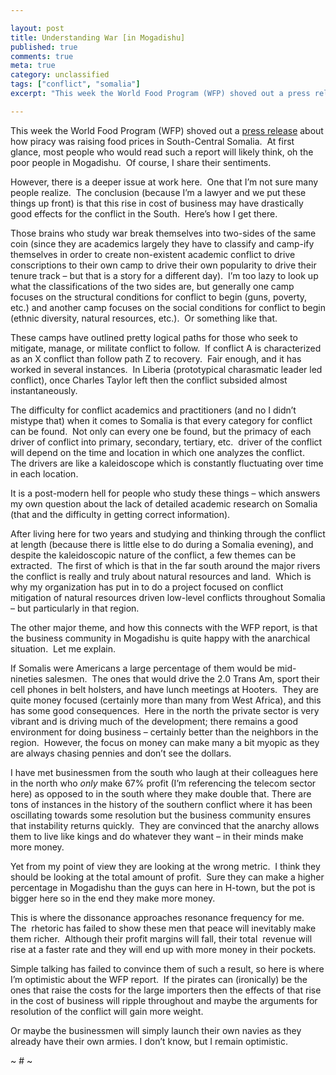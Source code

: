 ```yaml
---

layout: post
title: Understanding War [in Mogadishu]
published: true
comments: true
meta: true
category: unclassified
tags: ["conflict", "somalia"]
excerpt: "This week the World Food Program (WFP) shoved out a press release about how piracy was raising food prices in South-Central Somalia.  At first glance, most people who would read such a report will likely think, oh the poor people in Mogadishu.  Of course, I share their sentiments. However, there is a deeper issue at work here.  One that I'm not sure many people realize.  The conclusion (because I'm a lawyer and we put these things up front) is that this rise in cost of business may have drastically good effects for the conflict in the South.  Here's how I get there."

---
```


This week the World Food Program (WFP) shoved out a [press release][2] about how piracy was raising food prices in South-Central Somalia.  At first glance, most people who would read such a report will likely think, oh the poor people in Mogadishu.  Of course, I share their sentiments.

 [2]: http://www.wfp.org/content/somalia-pirates-target-food-pushing-prices

However, there is a deeper issue at work here.  One that I’m not sure many people realize.  The conclusion (because I’m a lawyer and we put these things up front) is that this rise in cost of business may have drastically good effects for the conflict in the South.  Here’s how I get there.

Those brains who study war break themselves into two-sides of the same coin (since they are academics largely they have to classify and camp-ify themselves in order to create non-existent academic conflict to drive conscriptions to their own camp to drive their own popularity to drive their tenure track – but that is a story for a different day).  I’m too lazy to look up what the classifications of the two sides are, but generally one camp focuses on the structural conditions for conflict to begin (guns, poverty, etc.) and another camp focuses on the social conditions for conflict to begin (ethnic diversity, natural resources, etc.).  Or something like that.

These camps have outlined pretty logical paths for those who seek to mitigate, manage, or militate conflict to follow.  If conflict A is characterized as an X conflict than follow path Z to recovery.  Fair enough, and it has worked in several instances.  In Liberia (prototypical charasmatic leader led conflict), once Charles Taylor left then the conflict subsided almost instantaneously.

The difficulty for conflict academics and practitioners (and no I didn’t mistype that) when it comes to Somalia is that every category for conflict can be found.  Not only can every one be found, but the primacy of each driver of conflict into primary, secondary, tertiary, etc.  driver of the conflict will depend on the time and location in which one analyzes the conflict.  The drivers are like a kaleidoscope which is constantly fluctuating over time in each location.

It is a post-modern hell for people who study these things – which answers my own question about the lack of detailed academic research on Somalia (that and the difficulty in getting correct information).

After living here for two years and studying and thinking through the conflict at length (because there is little else to do during a Somalia evening), and despite the kaleidoscopic nature of the conflict, a few themes can be extracted.  The first of which is that in the far south around the major rivers the conflict is really and truly about natural resources and land.  Which is why my organization has put in to do a project focused on conflict mitigation of natural resources driven low-level conflicts throughout Somalia – but particularly in that region.

The other major theme, and how this connects with the WFP report, is that the business community in Mogadishu is quite happy with the anarchical situation.  Let me explain.

If Somalis were Americans a large percentage of them would be mid-nineties salesmen.  The ones that would drive the 2.0 Trans Am, sport their cell phones in belt holsters, and have lunch meetings at Hooters.  They are quite money focused (certainly more than many from West Africa), and this has some good consequences.  Here in the north the private sector is very vibrant and is driving much of the development; there remains a good environment for doing business – certainly better than the neighbors in the region.  However, the focus on money can make many a bit myopic as they are always chasing pennies and don’t see the dollars.

I have met businessmen from the south who laugh at their colleagues here in the north who *only* make 67% profit (I’m referencing the telecom sector here) as opposed to in the south where they make double that. There are tons of instances in the history of the southern conflict where it has been oscillating towards some resolution but the business community ensures that instability returns quickly.  They are convinced that the anarchy allows them to live like kings and do whatever they want – in their minds make more money.

Yet from my point of view they are looking at the wrong metric.  I think they should be looking at the total amount of profit.  Sure they can make a higher percentage in Mogadishu than the guys can here in H-town, but the pot is bigger here so in the end they make more money.

This is where the dissonance approaches resonance frequency for me.  The  rhetoric has failed to show these men that peace will inevitably make them richer.  Although their profit margins will fall, their total  revenue will rise at a faster rate and they will end up with more money in their pockets.

Simple talking has failed to convince them of such a result, so here is where I’m optimistic about the WFP report.  If the pirates can (ironically) be the ones that raise the costs for the large importers then the effects of that rise in the cost of business will ripple throughout and maybe the arguments for resolution of the conflict will gain more weight.

Or maybe the businessmen will simply launch their own navies as they already have their own armies. I don’t know, but I remain optimistic.

~ # ~